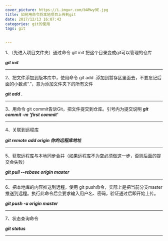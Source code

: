 ```yaml
---
cover_picture: https://i.imgur.com/bAMwy9E.jpg
title: 如何用命令将本地项目上传到git
date: 2017/12/13 16:07:43 
categories: git的使用
tags: git
 

---
```

1、（先进入项目文件夹）通过命令 git init 把这个目录变成git可以管理的仓库

***git init***

----------

2、把文件添加到版本库中，使用命令 git add .添加到暂存区里面去，不要忘记后面的小数点“.”，意为添加文件夹下的所有文件

***git add .***

----------

3、用命令 git commit告诉Git，把文件提交到仓库。引号内为提交说明
***git commit -m 'first commit'***

----------
4、关联到远程库

***git remote add origin 你的远程库地址***

----------
5、获取远程库与本地同步合并（如果远程库不为空必须做这一步，否则后面的提交会失败）

***git pull --rebase origin master***

----------
6、把本地库的内容推送到远程，使用 git push命令，实际上是把当前分支master推送到远程。执行此命令后会要求输入用户名、密码，验证通过后即开始上传。

***git push -u origin master***

----------
7、状态查询命令

***git status***

----------


